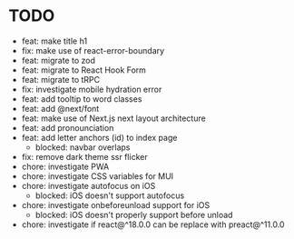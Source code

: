 # TODO

- feat: make title h1
- fix: make use of react-error-boundary
- feat: migrate to zod
- feat: migrate to React Hook Form
- feat: migrate to tRPC
- fix: investigate mobile hydration error
- feat: add tooltip to word classes
- feat: add @next/font
- feat: make use of Next.js next layout architecture
- feat: add pronounciation
- feat: add letter anchors (id) to index page
    - blocked: navbar overlaps
- fix: remove dark theme ssr flicker
- chore: investigate PWA
- chore: investigate CSS variables for MUI
- chore: investigate autofocus on iOS
    - blocked: iOS doesn't support autofocus
- chore: investigate onbeforeunload support for iOS
    - blocked: iOS doesn't properly support before unload
- chore: investigate if react@^18.0.0 can be replace with preact@^11.0.0
